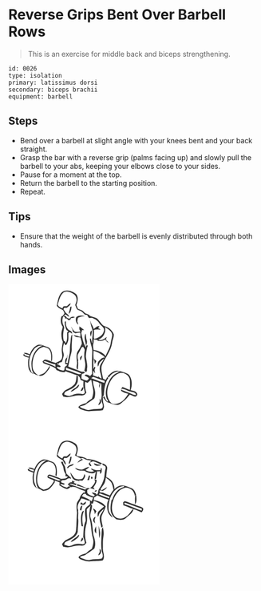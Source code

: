# Reverse Grips Bent Over Barbell Rows
> This is an exercise for middle back and biceps strengthening.

``` 
id: 0026 
type: isolation 
primary: latissimus dorsi 
secondary: biceps brachii 
equipment: barbell 
``` 

## Steps

 - Bend over a barbell at slight angle with your knees bent and your back straight.
 - Grasp the bar with a reverse grip (palms facing up) and slowly pull the barbell to your abs, keeping your elbows close to your sides.
 - Pause for a moment at the top.
 - Return the barbell to the starting position.
 - Repeat.

## Tips

 - Ensure that the weight of the barbell is evenly distributed through both hands.

## Images

<svg width="227pt" height="300" viewBox="0 0 227 225" xmlns="http://www.w3.org/2000/svg">
  <g fill="#FFF">
    <path d="M0 0h227v225H0V0m80.58 11.54c-5.56 5.33-6.25 13.42-7.79 20.53 2.23 3.39 6.13 4.83 9.56 6.66.68 1.52 1.36 3.03 2.04 4.55-.82 1.28-1.63 2.56-2.44 3.85-.51.19-1.53.56-2.04.75-1.87 5.01-1.56 11.22 1.78 15.54-.31 3.59-2.16 6.89-2 10.54-.14 4.14.38 8.36 2.16 12.14-.48 3.28-1.18 6.53-1.46 9.83-.62 5.05 1.43 10.14.06 15.15-1.6 3.86-6.07 4.78-9.38 6.66-3.78-1.04-7.38-2.66-11.12-3.86-1.9-.55-3.91-1.67-5.92-.88-1.04.77-1.85 1.78-2.72 2.73.53.82 1.05 1.65 1.58 2.47 4.37 1.72 8.81 3.27 13.2 4.96 2.36 1.17 5.43 2.08 6.05 5.02 1.13.48 2.26.96 3.39 1.45 2.53 1.81 5.72 1.76 8.69 2.02l1.76-1.56c5.99 2.1 11.91 4.45 18.01 6.25 2.85 1.29 4.19 4.02 4.65 7.01 1.41.53 2.82 1.04 4.24 1.54 0 3.52-.74 7.18.5 10.58.89 2.42 1.32 4.96 1.56 7.53-.68.38-2.04 1.14-2.72 1.51-5.96-1.22-12.51-1.45-17.68 2.29l.58-1.56c-2.31 4.24-7.73.59-11.09-.12-.01-2.43 1.48-4.56 3.88-5.1 6.01-2.79 13.07-5.79 15.74-12.36 1.39-2.99.53-6.41.98-9.58-.71-.68-1.44-1.34-2.19-1.97-.28 4.32-.37 8.92-2.49 12.83-3.28 4.25-8.22 6.73-12.96 9.02-2.91 1.14-4.31 4.1-6.35 6.24.62 1.31 1.25 2.61 1.9 3.91 2.76.36 5.54 1.05 8.35.74 4.77-.51 9.31-2.53 14.16-2.49 2.66-.16 5.42.48 8.01-.36 1.93-.52 2.97-2.38 4.2-3.79-1.87-5.19-2.31-10.68-1.96-16.16 1.27.48 2.54.97 3.8 1.46 1.76-1.65 3.58-3.25 5.46-4.75.87 4.4 1.53 8.83 2.55 13.2 1.32 5.12.02 10.4-1.6 15.28-3.1 1.95-6.19 3.97-8.66 6.71-4.26 1.22-8.86 2.32-11.8 5.93 1.33 1.26 2.47 2.94 4.31 3.52 4.76 1.54 9.78 3.48 14.86 2.43 5.91-.87 11.97.04 17.83-1.45.55-1.47 1.29-2.88 1.67-4.41.22-3.42-1.48-6.58-1.49-9.98-.07-2.16-.06-4.32-.17-6.48.37-.24 1.12-.71 1.49-.95.56-8.93 1.06-18.71 6.67-26.12-.52-.61-1.02-1.22-1.52-1.84-.69 1.41-1.34 2.83-2.12 4.19-1.45.03-2.76-.65-4.08-1.15-1.1-6.44-3.7-13.05-2.23-19.59 4.66-11.93 14.25-21.89 15.74-35 .49-4.06 2.84-7.79 2.54-11.97-1.84-4.89-5.67-9.15-10.57-11.07-1.82-.88-3.87-1.31-5.53-2.49-3.76-3.17-5.89-7.91-9.91-10.8-3.05-1.45-6.3-2.41-9.55-3.29-1.57-1.78-3.65-2.86-5.91-3.51-2.83-.91-4.06-4.09-6.78-5.19-1.89-.84-3.84-1.5-5.77-2.21-.78-1.86-1.51-3.73-2.22-5.61 1.85-5.14 3.29-11.23-.15-16.06-5.66-4.96-14.91-8.12-21.58-3.31M44.46 90.66c-6.13 2.34-9.99 8.23-12.27 14.12-2.83-1.28-5.88-3.11-9.08-1.91 2.47 1.92 5.75 2.13 8.65 3.03-.24.63-.71 1.9-.94 2.53-2.24-.73-4.41-1.66-6.6-2.51l.76-1.38c-.77.12-2.31.34-3.08.45 1.33 3.64 5.77 3.57 8.81 4.96-1.72 5.4-1.28 11.22-.12 16.68 1.34 3.33 3.84 7.38 7.94 7.13 2.77 2.01 6.16 2.84 9.5 3.36 3.9.03 7.05-2.74 9.34-5.64 2.24-2.82 5.38-5.64 5.04-9.59-2.8 3.39-4.51 7.69-8.07 10.41-2.58 2.07-5.93 2.61-8.85 4.02-4.43-2.16-8.22-6.3-8.91-11.31-.55-4.3-.44-8.71.62-12.93 1.92-8.22 7.13-16.68 15.95-18.55 3.12.97 6.96 1.48 8.71 4.62 3.16 4.93 2.46 10.97 2.32 16.52l1.33.13c.49-5.12.82-10.53-1.2-15.39-.97-2.66-3.03-4.85-5.8-5.63-4.55-1.39-9.11-4.57-14.05-3.12m115.48 39.31c-4.35 1.28-7.52 4.73-10.63 7.82.53.64 1.07 1.27 1.61 1.9 3.49-5.69 9.9-9.68 16.7-9.38-3.22 2.27-7.32 3.24-10.06 6.25-4.57 3.83-6.67 9.49-9.09 14.74-2.06 6.37-2.83 13.44-.59 19.87.48 1.59 2.2 2.83 1.9 4.6-3.17-1.13-4.14-5.62-5.83-8.41-.48.63-.95 1.26-1.41 1.9 2.04 2.95 3.87 6.64 7.59 7.71 4.5 1.55 9.06 3.74 13.91 3.6 4.39-.12 6.85-4.19 10.19-6.4 3.53-2.22 5.45-6.07 8.39-8.92 2.56.96 5 2.24 7.62 3.02 2.12-.25 4.62-2.58 3.19-4.82-1.54-3.8-6.21-3.85-9.54-5.05 2.64-7.41 2.38-16.35-2.55-22.76-2.76-2.77-6.89-3.32-10.39-4.75-3.57-.83-7.38-2.14-11.01-.92m-56.92 22.98c-2.79 3.12-7.48 4.2-9.43 8.11 3.61-.79 6.41-3.32 9.39-5.34 1.87-1.19 3.17-3.14 3.5-5.33-1.64-.13-2.36 1.66-3.46 2.56m5.53 6.6c2.77.97 4.43-3.04 4.35-5.3l-1.66.06c-.83 1.78-1.89 3.45-2.69 5.24z"/>
    <path d="M82.41 12.47c4.72-3.53 10.95-1.21 15.3 1.79 3.08 1.75 4.8 5.26 4.81 8.74.23 2.8-1.38 5.24-2.04 7.87.88 2.27 1.69 4.61 2.93 6.72 2.38 1.35 5.24 1.78 7.38 3.57 2.32 1.77 3.96 5.31 7.43 4.36.81 1.73 1.83 3.35 2.94 4.9 1.54-.12 3.09-.21 4.63-.3 4.4 1.7 8.46 4.22 11.02 8.3 2.35 3.75 8.56 6.18 6.71 11.48-1.44 6.39-7.43 9.86-13.26 11.57-1.46.97-1.61-1.17-1.75-2.09-.09-3.72.57-7.44.04-11.16 3.31-.77 6.67-.94 9.99-.09-.69-1.47-2.1-1.98-3.56-2.29.67-1.13 1.35-2.26 1.98-3.41-3.58-.37-6.07 2.47-8.76 4.32-.65-2.13-1.26-4.31-2.59-6.13-1.44-2.71-2.49-5.6-3.3-8.56 1.11 4.52 1.63 9.18 3.27 13.56 2.68 7.16-.52 14.71.74 22.06l-.64-.04c-.54-2.18-1.05-4.37-1.69-6.53l-1.3.1c-.28 6.44 3.28 12.36 3.46 18.78-.65 11.36-.71 22.75-.33 34.13-1.01 1.11-2 2.24-2.98 3.38-2.42-1.27-6-3.69-8.3-1.01 2.34 1.17 4.83 2.19 6.52 4.28-.53.85-1.05 1.71-1.58 2.56-.44.23-1.33.69-1.77.92-2.62-.74-5.14-1.76-7.6-2.91-.46-2.25-.23-4.52.34-6.72 1.3-1.15 4.94-1.14 4.36-3.45-2.2-.7-4.65.05-6.75-1.09-5.98-2.51-12.28-4.2-18.14-6.99 1.34-4.65 1.75-9.49 3.04-14.15 1.04-4.25 2.66-8.49 2.27-12.94-.29-7.14.95-14.26.69-21.35-2.99 4.69-1.78 10.22-3.02 15.37-.54 4.25-.04 8.57-.77 12.8-.84 5.05-2.31 9.98-2.98 15.07l-2.61-.3c1.38-4.03 2.55-8.27 2.14-12.58-.19 1.61-.42 3.21-.65 4.81-3.62 1.86-2.37 6.06-2.8 9.34 1.16.41 2.33.81 3.49 1.22-1.14 1.33-2.5 2.43-3.91 3.46-.54 1.9.17 5.69-2.82 5.38-3.54-.87-7.93-1.67-9.28-5.59 1.88-.21 4.09 1.19 5.77-.02.17-1.98-2.03-2.23-3.35-2.97.21-.65.62-1.95.83-2.6.89-1.5 3.02-1.17 4.48-1.73.94-3.03 1.97-6.04 2.7-9.14.79-3.11-1.26-6-1.24-9.09 0-3.53.91-6.98 1.73-10.38.57.83 1.7 2.51 2.26 3.35 1.9-.39 2.36-2.45 3.07-3.96 2.11-4.41 1.06-9.41 1.26-14.1.65-.5 1.31-.98 1.97-1.46.91.61 2.73 1.82 3.64 2.43.58-4.48-4.79-4.35-6.64-7.34-2.33-3.24-3.23-7.36-2.64-11.29l-1.84.52c-.26 3.89.87 7.67 2.1 11.31.52 1.58 2.07 2.38 3.52 2.96-.74.87-2.3 1.38-2.02 2.78-.16 5.24.72 10.77-2.16 15.48-.23-.68-.67-2.03-.9-2.71-.46-.28-1.38-.84-1.84-1.11-1.92-6.03-.92-12.44.29-18.5.78-2.56-1.12-4.72-1.84-7.03-1.16-3.75-.93-7.95.85-11.48.71.46 1.42.93 2.12 1.4.17.58.49 1.75.65 2.33l2.66-.16c.46.63 1.36 1.89 1.81 2.52.81-.15 2.44-.44 3.25-.59.16-.59.5-1.78.66-2.38 2.11-.3 4.38-.29 6.15-1.66-3.15-1.48-6.78-.33-8.39 2.74-1.85-1.43-5.12-1.71-5.28-4.54l-2.53.04c1.89-5.05 4.75.63 7.57 1.11-.6-1.53-1.34-3.06-2.81-3.92-2.68-1.66-3.92-4.66-5.7-7.11.27-.72.56-1.44.85-2.15 1.69-.29 3.85.49 5.23-.9 1.8-1.69 4.69-3.2 4.44-6.08-1.97 1.28-3.76 2.82-5.44 4.46-1.65.06-3.29.09-4.94.13-.65 1.06-1.31 2.1-1.98 3.14-2.5-1.44-6.41-2.51-6.77-5.9 2-6.09 3.15-13.08 8.15-17.56m10.62 21.36c-.21 3.61-2.02 6.87-2.32 10.46 3.46-2.56 3.96-7.05 4.28-11.02l-1.96.56M102 49.14c-1.64 3.78-.35 8.78 3.11 11.16-.38-1.58-.87-3.12-1.47-4.63.38-1.9.16-4.09 1.36-5.72 2.99-1.92 6.66-2.03 10.06-2.59-4.26-.7-9.67-1.5-13.06 1.78m4.73 13.84c.01 1.45.01 2.9-.01 4.35.42.84 1.26 2.51 1.67 3.35-2.93.15-6.19 1.41-8.97-.14-2.22-2.08-3.22-5.11-5.41-7.22.76 1.83 2.56 3.29 2.47 5.42-.29 2.62 2.57 3.42 4.32 4.56 2.25-.48 4.53-1.02 6.84-1.08 1.12 2 .51 4.33.57 6.49-3.31-1.18-6.74-2-10.18-2.7 2.32 3.35 6.53 3.42 10.16 3.48 1.02 3.08 2.22 6.21 2.2 9.5-1.65 3.43-3.05 7.02-5.37 10.07-3.97 5.42-2.33 12.57-1.71 18.73-.04 3.28-2.37 7.91 1.27 9.93.01-1.96-.03-3.93.25-5.88.29-2.25.44-4.54-.13-6.77.1-.32.32-.96.43-1.28-1.23-2.74-1.23-5.76-.76-8.68 2.11-3.28 3.99-6.71 5.43-10.34.61-.36 1.83-1.07 2.44-1.43.99 1.73 2.85 3.39 2.43 5.58-1.03 5.67-.64 11.5.53 17.12.96 4.43.25 8.96-1.05 13.24.99.73 1.9 1.56 2.71 2.49l1.47-2.98c-.07-.4-.19-1.21-.25-1.62 1.66-6.42-.89-12.89-1.64-19.25.45-5.7 1.19-11.35 3.13-16.76-.65.18-1.94.55-2.59.73.52-2.63 2.05-5.37.82-8.03-1.07-3.27-1.15-6.73-1.51-10.13-4.4 6.43 1.23 14.05.51 21.06-4.4-6.33-5.5-14.44-7.19-21.88.44-1.45.82-2.93 1.2-4.39.81 0 2.43.01 3.24.01-2.28-2.05-4.67-3.99-7.32-5.55m17.48 15.44c.13-3.12 1.89-6.36.97-9.4-3.2 2.21-2.35 6.39-.97 9.4m-16.54 31.6c.13 1.36.25 2.72.39 4.08 1.55-2.27 2.63-4.84 2.82-7.61-1.47.78-2.35 2.17-3.21 3.53z"/>
    <path d="M145.12 63.93c4.66 2.78 10.58 6.14 11.08 12.15-.6 4.19-2.02 8.23-2.44 12.46-.91 6.87-5.15 12.5-7.54 18.85-4.3-5.68-11.26-8.19-18.08-9.13-.37-3.02-1.44-6.12-.43-9.13.62-2.14.65-4.38.42-6.58 1.92.23 3.85.47 5.78.69.11.36.34 1.07.45 1.42 3.64-.18 7.85.83 10.72-2.11 1.62 2.01 3.51 3.8 5.65 5.26-.8-2.1-2.23-3.84-4.61-4.27l2.41-1.81c-.57.19-1.71.58-2.28.77.47-.94 1.41-2.84 1.88-3.79-3.84 2.48-7.95 6.44-12.88 3.98 7.45-2.36 12.07-11.33 9.87-18.76zM38.33 97.45c3.05-3.76 7.87-6.4 12.82-5.56-8.74 2.87-13.51 11.61-15.7 19.98-1.41 5.26-.75 10.73-.05 16.04.5 2 1.75 3.71 2.65 5.54-.8-.34-2.4-1.01-3.2-1.35-1.13-3.72-3.4-7.15-3.48-11.14-.78-8.34 1.69-16.97 6.96-23.51zM128.14 99.31c5.4 1.56 10.14 4.57 14.75 7.69.93.85 1.66 1.86 2.19 3.02-3.82-1.21-6.18 2.29-8.68 4.44-2.65 2.21-2.41 5.96-1.74 9.01 1.05-2.02 1.52-4.29 2.63-6.27 1.83-2.28 4.21-4.05 6.35-6.03-1.49 4.92-6.4 8.42-6.2 13.87-.84 5.61 2.8 10.57 2.39 16.14-1.89-1.04-3.93-2.13-4.7-4.3l.2 2.27c-2.7-.84-5.38-1.76-8-2.82.01-2.37.01-4.73-.02-7.09 1 1.35 2.02 2.69 3.07 4.02-.24-1.74-.54-3.48-.87-5.2.21-1.3 2.71-5.21-.32-4.06-.44.79-1.33 2.38-1.77 3.18.91-4.77-.28-9.63.81-14.37-.39-4.49-.6-9-.09-13.5m.54 12.03c.52 2.65 1.05 5.3 1.12 8.01.86-1.46 1.7-2.92 2.55-4.39-1.2-1.23-2.4-2.46-3.67-3.62zM52.79 115.97l2.06-1.11c5.27 1.55 10.22 4.29 15.74 4.95.13 1.24.22 2.49.3 3.73-5.66-3.36-12.22-4.68-18.1-7.57zM74.44 117.82c.95.68 1.1 1.56.45 2.62-1.42-.57-1.57-1.44-.45-2.62zM86.35 124.46c7.59 3.85 16.27 5.08 23.66 9.33-1.91 1.03-3.99 1.08-5.94.2-5.83-1.69-11.22-4.82-17.25-5.77-.17-1.25-.34-2.5-.47-3.76zM165.58 133.6c7.16-3.64 16.97 2.49 17.2 10.47.27 4.66.1 9.34-.06 14-3.78-1.19-7.33-3.06-11.05-4.31-1.78 1.11-2.42 3.84-2.2 5.9 3.13 2.36 7.01 3.49 10.77 4.38-2.96 4.05-5.44 8.66-9.71 11.52-4.35 2.95-10.11 4.98-15.22 2.78-7.26-6.24-7.78-16.7-5.36-25.34 2.78-7.9 7.49-16.13 15.63-19.4zM124.43 140.46c1.09-.64 2.18-1.3 3.27-1.95 5.64 2.24 11.41 4.11 17.14 6.11-.16 1.04-.32 2.08-.47 3.12-6.72-2.22-13.35-4.69-19.94-7.28zM127.14 144.11c2.58.94 5.21 1.79 7.86 2.55.88.82 1.78 1.61 2.68 2.41-1.92 1.57-1.3 4-1.12 6.12.97-2.46 1.34-5.08 1.91-7.64 2.01 1.61 1.14 4.26 1.35 6.44-.4 5.7 1.13 11.4-.08 17.05-1.13 3.97 2.64 7.05 2.2 10.94.24 1.91-1 4.23-3.08 4.34-3.59.46-7.22.53-10.84.59-3.99.54-8.21 2.28-12.08.44-2.96-1.29-6.75-1.53-8.66-4.46 2.68-.91 5.57-1.21 8.15-2.38 3.88-2.84 8.06-5.25 11.94-8.1 2.97-1.56 2.92-5.52 3.14-8.43.52-6.91-3.76-12.97-3.37-19.87m10.16 27.03c0 1.67.02 3.34.06 5.01-.98 1.55-1.83 3.19-2.14 5.02 1.7-.99 3.24-2.31 4.11-4.12.53-2.19-.92-4.17-2.03-5.91z"/>
    <path d="M170.37 156.29c4.54.11 8.58 3.18 13.02 4.17 3.18 1.13 8.47.84 8.51 5.49-1.9-.1-3.78-.44-5.47-1.33-5.39-2.59-11.16-4.26-16.61-6.69.14-.41.42-1.23.55-1.64z"/>
  </g>
  <g fill="#333">
    <path d="M80.58 11.54c6.67-4.81 15.92-1.65 21.58 3.31 3.44 4.83 2 10.92.15 16.06.71 1.88 1.44 3.75 2.22 5.61 1.93.71 3.88 1.37 5.77 2.21 2.72 1.1 3.95 4.28 6.78 5.19 2.26.65 4.34 1.73 5.91 3.51 3.25.88 6.5 1.84 9.55 3.29 4.02 2.89 6.15 7.63 9.91 10.8 1.66 1.18 3.71 1.61 5.53 2.49 4.9 1.92 8.73 6.18 10.57 11.07.3 4.18-2.05 7.91-2.54 11.97-1.49 13.11-11.08 23.07-15.74 35-1.47 6.54 1.13 13.15 2.23 19.59 1.32.5 2.63 1.18 4.08 1.15.78-1.36 1.43-2.78 2.12-4.19.5.62 1 1.23 1.52 1.84-5.61 7.41-6.11 17.19-6.67 26.12-.37.24-1.12.71-1.49.95.11 2.16.1 4.32.17 6.48.01 3.4 1.71 6.56 1.49 9.98-.38 1.53-1.12 2.94-1.67 4.41-5.86 1.49-11.92.58-17.83 1.45-5.08 1.05-10.1-.89-14.86-2.43-1.84-.58-2.98-2.26-4.31-3.52 2.94-3.61 7.54-4.71 11.8-5.93 2.47-2.74 5.56-4.76 8.66-6.71 1.62-4.88 2.92-10.16 1.6-15.28-1.02-4.37-1.68-8.8-2.55-13.2-1.88 1.5-3.7 3.1-5.46 4.75-1.26-.49-2.53-.98-3.8-1.46-.35 5.48.09 10.97 1.96 16.16-1.23 1.41-2.27 3.27-4.2 3.79-2.59.84-5.35.2-8.01.36-4.85-.04-9.39 1.98-14.16 2.49-2.81.31-5.59-.38-8.35-.74-.65-1.3-1.28-2.6-1.9-3.91 2.04-2.14 3.44-5.1 6.35-6.24 4.74-2.29 9.68-4.77 12.96-9.02 2.12-3.91 2.21-8.51 2.49-12.83.75.63 1.48 1.29 2.19 1.97-.45 3.17.41 6.59-.98 9.58-2.67 6.57-9.73 9.57-15.74 12.36-2.4.54-3.89 2.67-3.88 5.1 3.36.71 8.78 4.36 11.09.12l-.58 1.56c5.17-3.74 11.72-3.51 17.68-2.29.68-.37 2.04-1.13 2.72-1.51-.24-2.57-.67-5.11-1.56-7.53-1.24-3.4-.5-7.06-.5-10.58-1.42-.5-2.83-1.01-4.24-1.54-.46-2.99-1.8-5.72-4.65-7.01-6.1-1.8-12.02-4.15-18.01-6.25l-1.76 1.56c-2.97-.26-6.16-.21-8.69-2.02-1.13-.49-2.26-.97-3.39-1.45-.62-2.94-3.69-3.85-6.05-5.02-4.39-1.69-8.83-3.24-13.2-4.96-.53-.82-1.05-1.65-1.58-2.47.87-.95 1.68-1.96 2.72-2.73 2.01-.79 4.02.33 5.92.88 3.74 1.2 7.34 2.82 11.12 3.86 3.31-1.88 7.78-2.8 9.38-6.66 1.37-5.01-.68-10.1-.06-15.15.28-3.3.98-6.55 1.46-9.83-1.78-3.78-2.3-8-2.16-12.14-.16-3.65 1.69-6.95 2-10.54-3.34-4.32-3.65-10.53-1.78-15.54.51-.19 1.53-.56 2.04-.75.81-1.29 1.62-2.57 2.44-3.85-.68-1.52-1.36-3.03-2.04-4.55-3.43-1.83-7.33-3.27-9.56-6.66 1.54-7.11 2.23-15.2 7.79-20.53m1.83.93c-5 4.48-6.15 11.47-8.15 17.56.36 3.39 4.27 4.46 6.77 5.9.67-1.04 1.33-2.08 1.98-3.14 1.65-.04 3.29-.07 4.94-.13 1.68-1.64 3.47-3.18 5.44-4.46.25 2.88-2.64 4.39-4.44 6.08-1.38 1.39-3.54.61-5.23.9-.29.71-.58 1.43-.85 2.15 1.78 2.45 3.02 5.45 5.7 7.11 1.47.86 2.21 2.39 2.81 3.92-2.82-.48-5.68-6.16-7.57-1.11l2.53-.04c.16 2.83 3.43 3.11 5.28 4.54 1.61-3.07 5.24-4.22 8.39-2.74-1.77 1.37-4.04 1.36-6.15 1.66-.16.6-.5 1.79-.66 2.38-.81.15-2.44.44-3.25.59-.45-.63-1.35-1.89-1.81-2.52l-2.66.16c-.16-.58-.48-1.75-.65-2.33-.7-.47-1.41-.94-2.12-1.4-1.78 3.53-2.01 7.73-.85 11.48.72 2.31 2.62 4.47 1.84 7.03-1.21 6.06-2.21 12.47-.29 18.5.46.27 1.38.83 1.84 1.11.23.68.67 2.03.9 2.71 2.88-4.71 2-10.24 2.16-15.48-.28-1.4 1.28-1.91 2.02-2.78-1.45-.58-3-1.38-3.52-2.96-1.23-3.64-2.36-7.42-2.1-11.31l1.84-.52c-.59 3.93.31 8.05 2.64 11.29 1.85 2.99 7.22 2.86 6.64 7.34-.91-.61-2.73-1.82-3.64-2.43-.66.48-1.32.96-1.97 1.46-.2 4.69.85 9.69-1.26 14.1-.71 1.51-1.17 3.57-3.07 3.96-.56-.84-1.69-2.52-2.26-3.35-.82 3.4-1.73 6.85-1.73 10.38-.02 3.09 2.03 5.98 1.24 9.09-.73 3.1-1.76 6.11-2.7 9.14-1.46.56-3.59.23-4.48 1.73-.21.65-.62 1.95-.83 2.6 1.32.74 3.52.99 3.35 2.97-1.68 1.21-3.89-.19-5.77.02 1.35 3.92 5.74 4.72 9.28 5.59 2.99.31 2.28-3.48 2.82-5.38 1.41-1.03 2.77-2.13 3.91-3.46-1.16-.41-2.33-.81-3.49-1.22.43-3.28-.82-7.48 2.8-9.34.23-1.6.46-3.2.65-4.81.41 4.31-.76 8.55-2.14 12.58l2.61.3c.67-5.09 2.14-10.02 2.98-15.07.73-4.23.23-8.55.77-12.8 1.24-5.15.03-10.68 3.02-15.37.26 7.09-.98 14.21-.69 21.35.39 4.45-1.23 8.69-2.27 12.94-1.29 4.66-1.7 9.5-3.04 14.15 5.86 2.79 12.16 4.48 18.14 6.99 2.1 1.14 4.55.39 6.75 1.09.58 2.31-3.06 2.3-4.36 3.45-.57 2.2-.8 4.47-.34 6.72 2.46 1.15 4.98 2.17 7.6 2.91.44-.23 1.33-.69 1.77-.92.53-.85 1.05-1.71 1.58-2.56-1.69-2.09-4.18-3.11-6.52-4.28 2.3-2.68 5.88-.26 8.3 1.01.98-1.14 1.97-2.27 2.98-3.38-.38-11.38-.32-22.77.33-34.13-.18-6.42-3.74-12.34-3.46-18.78l1.3-.1c.64 2.16 1.15 4.35 1.69 6.53l.64.04c-1.26-7.35 1.94-14.9-.74-22.06-1.64-4.38-2.16-9.04-3.27-13.56.81 2.96 1.86 5.85 3.3 8.56 1.33 1.82 1.94 4 2.59 6.13 2.69-1.85 5.18-4.69 8.76-4.32-.63 1.15-1.31 2.28-1.98 3.41 1.46.31 2.87.82 3.56 2.29-3.32-.85-6.68-.68-9.99.09.53 3.72-.13 7.44-.04 11.16.14.92.29 3.06 1.75 2.09 5.83-1.71 11.82-5.18 13.26-11.57 1.85-5.3-4.36-7.73-6.71-11.48-2.56-4.08-6.62-6.6-11.02-8.3-1.54.09-3.09.18-4.63.3-1.11-1.55-2.13-3.17-2.94-4.9-3.47.95-5.11-2.59-7.43-4.36-2.14-1.79-5-2.22-7.38-3.57-1.24-2.11-2.05-4.45-2.93-6.72.66-2.63 2.27-5.07 2.04-7.87-.01-3.48-1.73-6.99-4.81-8.74-4.35-3-10.58-5.32-15.3-1.79m62.71 51.46c2.2 7.43-2.42 16.4-9.87 18.76 4.93 2.46 9.04-1.5 12.88-3.98-.47.95-1.41 2.85-1.88 3.79.57-.19 1.71-.58 2.28-.77l-2.41 1.81c2.38.43 3.81 2.17 4.61 4.27-2.14-1.46-4.03-3.25-5.65-5.26-2.87 2.94-7.08 1.93-10.72 2.11-.11-.35-.34-1.06-.45-1.42-1.93-.22-3.86-.46-5.78-.69.23 2.2.2 4.44-.42 6.58-1.01 3.01.06 6.11.43 9.13 6.82.94 13.78 3.45 18.08 9.13 2.39-6.35 6.63-11.98 7.54-18.85.42-4.23 1.84-8.27 2.44-12.46-.5-6.01-6.42-9.37-11.08-12.15m-16.98 35.38c-.51 4.5-.3 9.01.09 13.5-1.09 4.74.1 9.6-.81 14.37.44-.8 1.33-2.39 1.77-3.18 3.03-1.15.53 2.76.32 4.06.33 1.72.63 3.46.87 5.2-1.05-1.33-2.07-2.67-3.07-4.02.03 2.36.03 4.72.02 7.09 2.62 1.06 5.3 1.98 8 2.82l-.2-2.27c.77 2.17 2.81 3.26 4.7 4.3.41-5.57-3.23-10.53-2.39-16.14-.2-5.45 4.71-8.95 6.2-13.87-2.14 1.98-4.52 3.75-6.35 6.03-1.11 1.98-1.58 4.25-2.63 6.27-.67-3.05-.91-6.8 1.74-9.01 2.5-2.15 4.86-5.65 8.68-4.44a9.266 9.266 0 0 0-2.19-3.02c-4.61-3.12-9.35-6.13-14.75-7.69m-75.35 16.66c5.88 2.89 12.44 4.21 18.1 7.57-.08-1.24-.17-2.49-.3-3.73-5.52-.66-10.47-3.4-15.74-4.95l-2.06 1.11m21.65 1.85c-1.12 1.18-.97 2.05.45 2.62.65-1.06.5-1.94-.45-2.62m11.91 6.64c.13 1.26.3 2.51.47 3.76 6.03.95 11.42 4.08 17.25 5.77 1.95.88 4.03.83 5.94-.2-7.39-4.25-16.07-5.48-23.66-9.33m38.08 16c6.59 2.59 13.22 5.06 19.94 7.28.15-1.04.31-2.08.47-3.12-5.73-2-11.5-3.87-17.14-6.11-1.09.65-2.18 1.31-3.27 1.95m2.71 3.65c-.39 6.9 3.89 12.96 3.37 19.87-.22 2.91-.17 6.87-3.14 8.43-3.88 2.85-8.06 5.26-11.94 8.1-2.58 1.17-5.47 1.47-8.15 2.38 1.91 2.93 5.7 3.17 8.66 4.46 3.87 1.84 8.09.1 12.08-.44 3.62-.06 7.25-.13 10.84-.59 2.08-.11 3.32-2.43 3.08-4.34.44-3.89-3.33-6.97-2.2-10.94 1.21-5.65-.32-11.35.08-17.05-.21-2.18.66-4.83-1.35-6.44-.57 2.56-.94 5.18-1.91 7.64-.18-2.12-.8-4.55 1.12-6.12-.9-.8-1.8-1.59-2.68-2.41-2.65-.76-5.28-1.61-7.86-2.55z"/>
    <path d="M93.03 33.83l1.96-.56c-.32 3.97-.82 8.46-4.28 11.02.3-3.59 2.11-6.85 2.32-10.46zM102 49.14c3.39-3.28 8.8-2.48 13.06-1.78-3.4.56-7.07.67-10.06 2.59-1.2 1.63-.98 3.82-1.36 5.72.6 1.51 1.09 3.05 1.47 4.63-3.46-2.38-4.75-7.38-3.11-11.16zM106.73 62.98c2.65 1.56 5.04 3.5 7.32 5.55-.81 0-2.43-.01-3.24-.01-.38 1.46-.76 2.94-1.2 4.39 1.69 7.44 2.79 15.55 7.19 21.88.72-7.01-4.91-14.63-.51-21.06.36 3.4.44 6.86 1.51 10.13 1.23 2.66-.3 5.4-.82 8.03.65-.18 1.94-.55 2.59-.73-1.94 5.41-2.68 11.06-3.13 16.76.75 6.36 3.3 12.83 1.64 19.25.06.41.18 1.22.25 1.62l-1.47 2.98a16.83 16.83 0 0 0-2.71-2.49c1.3-4.28 2.01-8.81 1.05-13.24-1.17-5.62-1.56-11.45-.53-17.12.42-2.19-1.44-3.85-2.43-5.58-.61.36-1.83 1.07-2.44 1.43-1.44 3.63-3.32 7.06-5.43 10.34-.47 2.92-.47 5.94.76 8.68-.11.32-.33.96-.43 1.28.57 2.23.42 4.52.13 6.77-.28 1.95-.24 3.92-.25 5.88-3.64-2.02-1.31-6.65-1.27-9.93-.62-6.16-2.26-13.31 1.71-18.73 2.32-3.05 3.72-6.64 5.37-10.07.02-3.29-1.18-6.42-2.2-9.5-3.63-.06-7.84-.13-10.16-3.48 3.44.7 6.87 1.52 10.18 2.7-.06-2.16.55-4.49-.57-6.49-2.31.06-4.59.6-6.84 1.08-1.75-1.14-4.61-1.94-4.32-4.56.09-2.13-1.71-3.59-2.47-5.42 2.19 2.11 3.19 5.14 5.41 7.22 2.78 1.55 6.04.29 8.97.14-.41-.84-1.25-2.51-1.67-3.35.02-1.45.02-2.9.01-4.35zM124.21 78.42c-1.38-3.01-2.23-7.19.97-9.4.92 3.04-.84 6.28-.97 9.4zM44.46 90.66c4.94-1.45 9.5 1.73 14.05 3.12 2.77.78 4.83 2.97 5.8 5.63 2.02 4.86 1.69 10.27 1.2 15.39l-1.33-.13c.14-5.55.84-11.59-2.32-16.52-1.75-3.14-5.59-3.65-8.71-4.62-8.82 1.87-14.03 10.33-15.95 18.55-1.06 4.22-1.17 8.63-.62 12.93.69 5.01 4.48 9.15 8.91 11.31 2.92-1.41 6.27-1.95 8.85-4.02 3.56-2.72 5.27-7.02 8.07-10.41.34 3.95-2.8 6.77-5.04 9.59-2.29 2.9-5.44 5.67-9.34 5.64-3.34-.52-6.73-1.35-9.5-3.36-4.1.25-6.6-3.8-7.94-7.13-1.16-5.46-1.6-11.28.12-16.68-3.04-1.39-7.48-1.32-8.81-4.96.77-.11 2.31-.33 3.08-.45l-.76 1.38c2.19.85 4.36 1.78 6.6 2.51.23-.63.7-1.9.94-2.53-2.9-.9-6.18-1.11-8.65-3.03 3.2-1.2 6.25.63 9.08 1.91 2.28-5.89 6.14-11.78 12.27-14.12m-6.13 6.79c-5.27 6.54-7.74 15.17-6.96 23.51.08 3.99 2.35 7.42 3.48 11.14.8.34 2.4 1.01 3.2 1.35-.9-1.83-2.15-3.54-2.65-5.54-.7-5.31-1.36-10.78.05-16.04 2.19-8.37 6.96-17.11 15.7-19.98-4.95-.84-9.77 1.8-12.82 5.56z"/>
    <path d="M107.67 110.02c.86-1.36 1.74-2.75 3.21-3.53-.19 2.77-1.27 5.34-2.82 7.61-.14-1.36-.26-2.72-.39-4.08zM128.68 111.34c1.27 1.16 2.47 2.39 3.67 3.62-.85 1.47-1.69 2.93-2.55 4.39-.07-2.71-.6-5.36-1.12-8.01zM159.94 129.97c3.63-1.22 7.44.09 11.01.92 3.5 1.43 7.63 1.98 10.39 4.75 4.93 6.41 5.19 15.35 2.55 22.76 3.33 1.2 8 1.25 9.54 5.05 1.43 2.24-1.07 4.57-3.19 4.82-2.62-.78-5.06-2.06-7.62-3.02-2.94 2.85-4.86 6.7-8.39 8.92-3.34 2.21-5.8 6.28-10.19 6.4-4.85.14-9.41-2.05-13.91-3.6-3.72-1.07-5.55-4.76-7.59-7.71.46-.64.93-1.27 1.41-1.9 1.69 2.79 2.66 7.28 5.83 8.41.3-1.77-1.42-3.01-1.9-4.6-2.24-6.43-1.47-13.5.59-19.87 2.42-5.25 4.52-10.91 9.09-14.74 2.74-3.01 6.84-3.98 10.06-6.25-6.8-.3-13.21 3.69-16.7 9.38-.54-.63-1.08-1.26-1.61-1.9 3.11-3.09 6.28-6.54 10.63-7.82m5.64 3.63c-8.14 3.27-12.85 11.5-15.63 19.4-2.42 8.64-1.9 19.1 5.36 25.34 5.11 2.2 10.87.17 15.22-2.78 4.27-2.86 6.75-7.47 9.71-11.52-3.76-.89-7.64-2.02-10.77-4.38-.22-2.06.42-4.79 2.2-5.9 3.72 1.25 7.27 3.12 11.05 4.31.16-4.66.33-9.34.06-14-.23-7.98-10.04-14.11-17.2-10.47m4.79 22.69c-.13.41-.41 1.23-.55 1.64 5.45 2.43 11.22 4.1 16.61 6.69 1.69.89 3.57 1.23 5.47 1.33-.04-4.65-5.33-4.36-8.51-5.49-4.44-.99-8.48-4.06-13.02-4.17zM103.02 152.95c1.1-.9 1.82-2.69 3.46-2.56-.33 2.19-1.63 4.14-3.5 5.33-2.98 2.02-5.78 4.55-9.39 5.34 1.95-3.91 6.64-4.99 9.43-8.11zM108.55 159.55c.8-1.79 1.86-3.46 2.69-5.24l1.66-.06c.08 2.26-1.58 6.27-4.35 5.3zM137.3 171.14c1.11 1.74 2.56 3.72 2.03 5.91-.87 1.81-2.41 3.13-4.11 4.12.31-1.83 1.16-3.47 2.14-5.02-.04-1.67-.06-3.34-.06-5.01z"/>
  </g>
</svg>

<svg width="227pt" height="300" viewBox="0 0 227 225" xmlns="http://www.w3.org/2000/svg">
  <g fill="#FFF">
    <path d="M0 0h227v225H0V0m80.04 12c-5.12 5.41-5.76 13.14-7.33 20.05 2.15 3.41 6.12 4.58 9.29 6.73 1.36 2.12 2.21 4.52 3.5 6.69 2.03-3-1.1-5.81-2.63-8.2.29-.69.59-1.38.9-2.06 1.72-.27 3.86.43 5.28-.93 1.91-1.63 4.59-3.26 4.38-6.15-2.01 1.31-3.85 2.85-5.59 4.5-1.6.06-3.21.11-4.82.15-.67 1.05-1.34 2.08-2.04 3.1-2.77-1.26-5.64-2.75-6.99-5.65 2.25-4.97 2.84-10.63 6.09-15.14 1.62-2.79 4.76-4.29 7.9-4.45 4.61.43 9.13 2.58 12.32 5.92 3.48 4.3 2.21 10.23-.25 14.68.97.52 1.94 1.03 2.91 1.54 2.34 1.47 4.9 2.52 7.37 3.75-2.51 1.52-5.19 3.05-6.55 5.78 2.83-1.44 5.48-3.22 8.38-4.55-.68-.54-2.02-1.63-2.7-2.17 2.6-.97 4.76 1.01 7.05 1.87 2.7 1.01 5.64 1.12 8.44 1.76-.98.91-1.96 1.81-2.95 2.71-.34.51-1.02 1.54-1.36 2.06 1.17 1.07 2.33 4.45 4.28 3-.78-1.69-1.77-3.28-2.64-4.92 1.65-.56 3.29-1.15 4.88-1.87 4.04.91 7.8 2.62 11.39 4.65.75-.59 1.51-1.17 2.26-1.75-7.06-3.57-14.65-6.13-22.61-6.53-4.33-2.93-9.51-3.84-14.63-4.18-.29-.45-.85-1.37-1.14-1.82 1.27-4.07 2.92-8.53 1.17-12.73-.75-3.92-4.83-5.5-7.99-7.11C90.74 8.54 84.2 8.17 80.04 12m13.01 21.81c-.34 3.3-1.67 6.37-2.46 9.56.92.63 1.58.37 1.97-.76 1.87-2.76 2.16-6.16 2.5-9.37-.5.14-1.51.42-2.01.57m-41.61 3.82c-6.1 2.35-10 8.22-12.28 14.09-2.79-1.35-5.88-3.01-9.06-1.88 2.38 1.94 5.61 2.17 8.44 3.11-.27.87-.53 1.73-.79 2.59-2.17-.95-4.37-1.85-6.56-2.74l.84-1.2c-.74.07-2.22.22-2.96.3.18.57.54 1.7.71 2.27 2.67.99 5.34 1.95 7.93 3.11-1.51 4.03-1.43 8.36-.91 12.57.24 4.03 2.29 8.17 5.8 10.29 3.46.84 6.42 2.82 9.51 4.47 3.07-.39 6.38-.65 8.92-2.62 3.53-2.79 5.93-6.65 8.62-10.19l.12-2.86c2.39.86 4.76 1.78 7.14 2.68-.04 1.52-.11 3.03-.18 4.54 3.26 2 6.44 4.47 10.26 5.25 2.58.46 4.72-1.17 6.4-2.9-2-1.83-3.79-.18-5.47 1.08-3.68-1.17-7.71-2.18-10.19-5.43 1.96.18 3.89.52 5.79 1.01.43-.49.85-.98 1.27-1.47-1.69-.64-3.42-1.17-5.07-1.93-2.06-2.8 2.32-3.48 4.28-3.46 3.67.35 6.28-5.01 9.73-1.73.16-.53.35-1.04.46-1.58-2.31-2.1-4.71-4.11-6.84-6.4-.96-3.58-1.49-7.25-2.36-10.84-1.23-2.27-3.16-4.31-2.81-7.09l-3.04.16c.95 3.53 3.62 6.45 3.76 10.2.23 2.9 1.39 5.6 3.01 7.98-.02.87-.07 2.59-.1 3.45 1.22.14 2.44.29 3.65.47-2.24 3.69-6.72 2.87-10.4 3.44-5.1-2.67-10.67-4.3-16.07-6.22-2.92-1.21-5.61 2.64-3.45 4.99 2.75 1.02 5.36 2.39 8.19 3.19.17.51.52 1.53.69 2.04-2.46 3.21-4.35 7.01-7.75 9.36-2.22 1.64-4.98 2.15-7.56 2.92-2.5-1.22-5.44-2.13-7.03-4.6-3.55-5.18-3.21-12.02-2.06-17.91 1.75-8.58 6.96-17.69 16.21-19.57 3.08 1.02 6.93 1.49 8.61 4.66 3 4.79 2.65 10.61 1.82 15.95.47.25 1.4.74 1.87.99.51-4.42.69-8.96-.33-13.33-.89-3.48-2.9-7.09-6.62-8.08-4.57-1.43-9.18-4.6-14.14-3.13m77.17 5.33c.85 4.71 6.93 4.45 10.36 3.03-3.39-1.25-7.04-1.55-10.36-3.03m-40.35 7.37c.38.04 1.14.1 1.52.13 1.4-4.05 7.63-2.27 8.44-6.56-3.57 1.57-9.02 1.83-9.96 6.43m57.38-2.9c.18.64.54 1.92.72 2.57-1.7 4.97-1.47 10.28-2.45 15.38-1.68 5.43-3.73 10.88-7.23 15.42-2.31 2.71-.83 6.94-3.62 9.44-.66-.79-1.32-1.57-1.98-2.36-1.93-.49-3.89-1.22-5.92-.84 1.52 1.43 3.14 2.75 4.79 4.02-.6.6-1.21 1.21-1.81 1.82-3.36-1.21-7.04-2.16-9.36-5.1-.34-1.54-.16-3.13-.23-4.68 1.05-.7 3.16-2.11 4.22-2.82-1.28.03-3.83.08-5.1.11-4.48-2.28-9.12-4.23-13.74-6.18-.38.74-.71 1.49-.99 2.27 5.09 1.03 9.95 2.9 14.91 4.39-.6.4-1.79 1.21-2.38 1.62-8.09-2.71-16.21-5.37-24.19-8.4 3.62-1.64 6.94 1.36 10.47 1.64.19-.64.58-1.92.77-2.56l-1 .59c-.91-.37-2.72-1.11-3.63-1.49.51-.3 1.53-.91 2.04-1.22-1.37-.71-2.71-1.48-4.13-2.09l-.24 2.53c-2.68-.37-4.78 1.15-6.18 3.3 1.51 1.36 3.04 2.7 4.55 4.06 3.58-.91 7.34-.27 10.49 1.63 3.37 2.08 7.17 3.22 10.98 4.19-.38 1.1-.78 2.2-1.22 3.28l-.97-1.28c-2.57 2.6-5.43 5.37-6.08 9.15-1.5 2.33-3.37 4.52-4.19 7.21-.86 4.71-.46 9.53.3 14.21-1.1 8.87-.46 17.88-1.64 26.74-.8 7.21-8.08 10.64-13.82 13.51-3.23 1.19-5.03 4.2-7.19 6.67.61 1.32 1.24 2.64 1.88 3.96 2.52.32 5.03 1.01 7.6.92 5.4-.54 10.53-2.84 16.02-2.66 2.59-.03 5.34.48 7.79-.65 1.44-.82 2.36-2.28 3.43-3.5-3.21-9.36-2.53-19.72.35-29.08 1.65-6.92 0-14.05.21-21.05 1.38-2.59 4.4-3.83 6.38-5.96-.32.54-.97 1.62-1.29 2.16-.7 5.86-2.32 11.83-.8 17.71 2.65 9.46 2.07 19.45 4.76 28.91 1.9 5.39.21 11.05-1.45 16.26-3.07 1.97-6.14 4-8.64 6.69-3.97 1.48-9.26 1.97-11.46 6.1.94 1.47 2.19 2.89 3.91 3.44 4.44 1.44 9.03 3.28 13.79 2.63 6.31-1.17 12.81-.02 19.08-1.65 3.66-5.81-.53-12.24.01-18.42.1-5.65-.29-11.33.72-16.92.79-4.76.43-9.63-.94-14.25-.62 1.25-1.51 2.48-1.44 3.95-.78 10.33-1.39 20.76-.48 31.1 1.04 3.78 3.9 9.23-.09 12.21-5.58 1.02-11.34.35-16.9 1.67-5.11 1.42-9.97-1.58-14.65-3.25-.12-.4-.36-1.19-.47-1.58 2.43-1.08 5.16-1.28 7.57-2.39 4.48-3.24 9.36-5.94 13.66-9.45 2.73-6.41 1.13-13.59-1.13-19.88-1.61-9.06-1.27-18.55-4.62-27.26-1.12-6.11 2.88-11.63 2.35-17.79-.42-.61-1.27-1.83-1.69-2.44l3.02-.44 1.38-4.05c5.57 2.01 10.53 5.23 15.4 8.54-2.79 2.54-5.8 4.88-8.35 7.67-1.88 2.31-1.4 5.46-.84 8.15 1.18-2.19 1.58-4.76 3.04-6.8 1.78-1.99 3.84-3.7 5.83-5.46-1.26 3.57-3.83 6.42-5.46 9.79-2.2 6.28.83 12.5 1.86 18.63.64-.6 1.29-1.21 1.94-1.81-.96-5.77-3.62-12.09-.81-17.75 2.03-4.04 4.02-8.11 5.3-12.46-4.1-5.92-11.16-8.46-18-9.49.27-1.7.49-3.4.71-5.1l.26 1.2c1.39-1.19 2.87-2.27 4.44-3.2 5.48 2.56 11.21 4.53 16.87 6.67-2.65 3.97-2.14 8.84-1.96 13.35.49 5.41 3.44 10.87 8.48 13.27-2.38-3.22-4.82-6.44-6.31-10.2-.67-6.78 0-13.8 2.66-20.12 3.47-8.45 10.56-16.38 20.24-17.03l.06 1.43c-8.8 2.06-15.21 10.23-17.45 18.69-.34.3-1.02.89-1.37 1.19-1.16 6.46-2.52 13.34-.15 19.71 1.37 3.85 4.51 6.63 7.63 9.1 4.82.92 10.77 1.44 14.52-2.36 4.1-3.88 10.15-6.77 10.97-13 4.27 1.22 8.33 3.06 12.41 4.79 1.65-1.82 3.92-5.26 1.18-7.16-3.53-2-7.85-2.11-11.27-4.41-5.3-1.27-10-4.26-15.36-5.34-.78.6-1.56 1.2-2.33 1.8.05 1.46.12 2.92.21 4.39 4.99 1.65 9.66 4.18 14.78 5.48-1.76 1.66-3.16 3.63-4.55 5.59-3.1 4.35-7.68 7.79-12.95 8.94-4.34.38-9.62-1.01-11.62-5.28-4.45-7.59-2.98-17.06.19-24.83 3.15-7.05 8.43-14.02 16.3-15.93 3.16-1.2 6.41.59 9.19 2 3.85 1.99 5.25 6.4 6.19 10.32.41-.53 1.24-1.58 1.65-2.1-1.13-3.58-2.63-7.79-6.34-9.43-4.38-1.76-8.76-3.82-13.53-4.26-4.88-.81-9.35 2.2-12.76 5.36.81-7.79-4.75-15.62-12.14-17.89-.13-4.66 1-9.2 1.41-13.8-.11-3.99-3.9-5.75-7.19-6.74-.89 2.63 2.51 3.16 4.21 4.12m-35.54 5.19c-3.49.06-6.68-1.58-9.94-2.59 3.31 4.68 9.46 3.94 14.42 4.39 5.01 3.14 11.75 5.75 17.02 1.58-1.05 3.79-1.97 7.64-1.89 11.61l2.22-1.56c.35-3.64 1.16-7.21 1.3-10.87 1.53-.09 3.06-.2 4.59-.33-.02 1.32-.03 2.63-.01 3.95 3.41-1.3 2.27-5.29 2.6-8.08l-1.62-.04c-.03.64-.1 1.92-.14 2.56-4.61.49-9.45.23-13.5-2.28l-1 .8c1.59 1.09 3.21 2.15 4.85 3.17-4.41 1.84-9.04.45-13.07-1.65 2.07-1.46 4.12-2.95 5.91-4.76-4.4-.23-7.62 3.25-11.74 4.1m-17.21 4.05c.95 3.13 2.03 6.26 3.76 9.05 2.21 3.01 6.1 3.82 9.63 3.67.07.97.19 2.91.26 3.88.01-1.48 0-2.95-.01-4.42 1.6.06 3.2.16 4.8.29 2.44-2.47 5.69-6.5 3.14-9.95-1.22 2.38-1.23 5.87-3.91 7.14-3.57.94-7.81 1.28-11.03-.82-2.55-2.67-4.08-6.15-6.64-8.84m28.18 4.86c-.69 2.3-1.49 4.57-2.37 6.8.8.04 1.61.08 2.42.13.67-2.29 1.28-4.6 1.77-6.94-.46 0-1.37.01-1.82.01m3.61 1.87c-1.08.92-.26 3.99 1.36 2.74 1.19-.92.25-4-1.36-2.74m4.91 4.27c.2.79.6 2.39.8 3.18-1.48 3.82-4.26 7.08-7.56 9.48 2.28.69 4.58 1.27 6.87 1.92-.48-.78-1.45-2.33-1.93-3.11 2.35-3.43 5.1-6.92 4.96-11.34-1.05-.04-2.1-.09-3.14-.13m.33 17.76c1.15.52 2.75-.25 3.23-1.38-.5-1.6-3.86-.08-3.23 1.38m60.66 6.67c-.53 4.14-.14 8.38-.27 12.56 3.34-3.86 2.21-9.41 1.81-14.05l-1.54 1.49m-63.6 18.66c1.55 2.77 3.28 5.55 2.65 8.9.92-1.54 1.83-3.09 2.73-4.64-1.42-1.85-2.9-3.88-5.38-4.26m.49 18.14c.39 1.78 1.79 3.09 2.88 4.48a67.67 67.67 0 0 0-.78-5.3c.51-1.54.98-3.1 1.42-4.67-2.63.34-3.58 3.18-3.52 5.49m9.19 26.37c2.52-6.01.78-12.82-1.35-18.68 1.25 6.15.44 12.48 1.35 18.68m-6.94-10.74c.41 1.53 1.54 2.75 2.37 4.07.05-3.7 0-7.4-.34-11.09-.85 2.27-2.43 4.48-2.03 7.02m7.45 26.6c.03 1.67.08 3.34.14 5.01-.95 1.55-1.74 3.18-2.25 4.93 4.45-1.23 5.72-6.99 2.11-9.94z"/>
    <path d="M45.37 44.44c2.93-3.64 7.41-5.98 12.15-5.74-9.98 4.65-15.36 15.7-15.96 26.28.04 5.39.08 11.14 3.58 15.59l-3.24-1.52c-1.25-3.65-3.31-7.13-3.5-11.07-.79-8.34 1.75-16.98 6.97-23.54zM59.7 62.8c.57-.23 1.71-.7 2.28-.94 5.61 1.83 11.14 3.93 16.63 6.1-2.16 2.08-4.77.49-7.07-.36-3.92-1.66-8.06-2.8-11.84-4.8zM143.9 74.01c1.78-2.89 2.03-6.33 2.66-9.58 3.15 2.42 6.75 4.62 8.62 8.28 1.34 3.29 2.51 6.7 2.78 10.27-2.13 2.51-3.85 5.32-5.33 8.26-3.59-1.3-7.23-2.51-10.66-4.2-1.54-.12-3.09-.19-4.62-.36l.48-1.16-.64.34-.04-2.39c1.54.36 3.07.74 4.59 1.19 2.66-1.36 5.17-3.16 6.64-5.84-2.84 1.42-5.41 3.28-8.18 4.82a95.61 95.61 0 0 1-1.74-1.75c1.9-2.57 3.5-5.34 5.44-7.88zM136.07 89.63c.28-.98 1.29-1.78 2.32-1.21 4.56 1.63 9.08 3.37 13.63 5.02l-.78 2.11c-5.08-1.92-10.32-3.49-15.17-5.92zM113.13 88.9c1.1-.03 2.19-.05 3.29-.06.19.45.56 1.34.75 1.78 3.31 1.58 6.7 3.11 10.33 3.77-.77 1.93-1.54 3.86-2.32 5.79-4.2-3.83-9.58-5.71-14.67-8.01.86-1.1 1.74-2.19 2.62-3.27zM109.89 95.58c3.6.74 7.01 2.06 10.31 3.65.57-.08 1.71-.25 2.29-.33.14 1.98.63 4.08-.22 5.98-2.52 2.43-6.44 4.13-6.93 8.02-.5 5.4.47 10.83.95 16.21-3.61 7.66-3.21 16.37-3.75 24.64 1.27 2.93 2.2 5.99 2.4 9.19-.67.38-2.02 1.14-2.69 1.52-6.06-1.18-12.72-1.43-17.95 2.43l.92-1.77c-1.7 3.22-5.69 1.94-8.32.8-.71-.18-2.12-.53-2.82-.7.22-1.73.52-3.77 2.36-4.52 7.01-3.14 15.64-6.59 17.87-14.77-.11-6.27 1.27-12.5.75-18.75-.89-3.97.67-7.98-.21-11.96.05-.68.11-1.36.17-2.05-2.51-4.99.3-10.06 2.98-14.27.58-.14 1.76-.42 2.35-.56l-2.35.28c.47-.76 1.42-2.28 1.89-3.04m2.28 8.08c-.72-.55-2.16-1.66-2.88-2.21-.41 1-.8 2-1.19 3.01 2.35.49 5.18 1.77 7.19-.24 1.48-.78 1.16-2.59 1.41-3.96-1.53 1.1-3.02 2.27-4.53 3.4m-4.66 9.6c.54.14 1.62.41 2.16.55.54-2.53 1.12-5.04 1.63-7.57-3.22.85-3.23 4.39-3.79 7.02m2.78 4.22c-2.15 6.43-.88 13.18-.33 19.74.82.11 1.64.21 2.46.31-1.54-7.63-2.1-15.78 1.15-23.05-1.95-.43-2.64 1.58-3.28 3m-4.79 32.84c-3.14 4.58-9.16 6.04-11.99 10.79 3.64-.78 6.5-3.28 9.48-5.35 1.76-1.19 3.18-2.97 3.49-5.11-.25-.09-.74-.25-.98-.33m3.31 10.41c1.4-1.43 4.93-3.09 3.15-5.56-.23-.21-.7-.63-.93-.84-.93 2.05-2.41 4.03-2.22 6.4zM174.45 102.36c.42.01 1.25.02 1.67.03 8.17 2.97 16.36 5.93 24.6 8.71-.08.72-.23 2.16-.31 2.88-8.76-2.89-17.13-6.95-25.93-9.76-.01-.47-.02-1.39-.03-1.86z"/>
  </g>
  <g fill="#333">
    <path d="M80.04 12c4.16-3.83 10.7-3.46 15.57-1.27 3.16 1.61 7.24 3.19 7.99 7.11 1.75 4.2.1 8.66-1.17 12.73.29.45.85 1.37 1.14 1.82 5.12.34 10.3 1.25 14.63 4.18 7.96.4 15.55 2.96 22.61 6.53-.75.58-1.51 1.16-2.26 1.75-3.59-2.03-7.35-3.74-11.39-4.65-1.59.72-3.23 1.31-4.88 1.87.87 1.64 1.86 3.23 2.64 4.92-1.95 1.45-3.11-1.93-4.28-3 .34-.52 1.02-1.55 1.36-2.06.99-.9 1.97-1.8 2.95-2.71-2.8-.64-5.74-.75-8.44-1.76-2.29-.86-4.45-2.84-7.05-1.87.68.54 2.02 1.63 2.7 2.17-2.9 1.33-5.55 3.11-8.38 4.55 1.36-2.73 4.04-4.26 6.55-5.78-2.47-1.23-5.03-2.28-7.37-3.75-.97-.51-1.94-1.02-2.91-1.54 2.46-4.45 3.73-10.38.25-14.68-3.19-3.34-7.71-5.49-12.32-5.92-3.14.16-6.28 1.66-7.9 4.45-3.25 4.51-3.84 10.17-6.09 15.14 1.35 2.9 4.22 4.39 6.99 5.65.7-1.02 1.37-2.05 2.04-3.1 1.61-.04 3.22-.09 4.82-.15 1.74-1.65 3.58-3.19 5.59-4.5.21 2.89-2.47 4.52-4.38 6.15-1.42 1.36-3.56.66-5.28.93-.31.68-.61 1.37-.9 2.06 1.53 2.39 4.66 5.2 2.63 8.2-1.29-2.17-2.14-4.57-3.5-6.69-3.17-2.15-7.14-3.32-9.29-6.73 1.57-6.91 2.21-14.64 7.33-20.05z"/>
    <path d="M93.05 33.81c.5-.15 1.51-.43 2.01-.57-.34 3.21-.63 6.61-2.5 9.37-.39 1.13-1.05 1.39-1.97.76.79-3.19 2.12-6.26 2.46-9.56zM51.44 37.63c4.96-1.47 9.57 1.7 14.14 3.13 3.72.99 5.73 4.6 6.62 8.08 1.02 4.37.84 8.91.33 13.33-.47-.25-1.4-.74-1.87-.99.83-5.34 1.18-11.16-1.82-15.95-1.68-3.17-5.53-3.64-8.61-4.66-9.25 1.88-14.46 10.99-16.21 19.57-1.15 5.89-1.49 12.73 2.06 17.91 1.59 2.47 4.53 3.38 7.03 4.6 2.58-.77 5.34-1.28 7.56-2.92 3.4-2.35 5.29-6.15 7.75-9.36-.17-.51-.52-1.53-.69-2.04-2.83-.8-5.44-2.17-8.19-3.19-2.16-2.35.53-6.2 3.45-4.99 5.4 1.92 10.97 3.55 16.07 6.22 3.68-.57 8.16.25 10.4-3.44-1.21-.18-2.43-.33-3.65-.47.03-.86.08-2.58.1-3.45-1.62-2.38-2.78-5.08-3.01-7.98-.14-3.75-2.81-6.67-3.76-10.2l3.04-.16c-.35 2.78 1.58 4.82 2.81 7.09.87 3.59 1.4 7.26 2.36 10.84 2.13 2.29 4.53 4.3 6.84 6.4-.11.54-.3 1.05-.46 1.58-3.45-3.28-6.06 2.08-9.73 1.73-1.96-.02-6.34.66-4.28 3.46 1.65.76 3.38 1.29 5.07 1.93-.42.49-.84.98-1.27 1.47-1.9-.49-3.83-.83-5.79-1.01 2.48 3.25 6.51 4.26 10.19 5.43 1.68-1.26 3.47-2.91 5.47-1.08-1.68 1.73-3.82 3.36-6.4 2.9-3.82-.78-7-3.25-10.26-5.25.07-1.51.14-3.02.18-4.54-2.38-.9-4.75-1.82-7.14-2.68l-.12 2.86c-2.69 3.54-5.09 7.4-8.62 10.19-2.54 1.97-5.85 2.23-8.92 2.62-3.09-1.65-6.05-3.63-9.51-4.47-3.51-2.12-5.56-6.26-5.8-10.29-.52-4.21-.6-8.54.91-12.57-2.59-1.16-5.26-2.12-7.93-3.11-.17-.57-.53-1.7-.71-2.27.74-.08 2.22-.23 2.96-.3l-.84 1.2c2.19.89 4.39 1.79 6.56 2.74.26-.86.52-1.72.79-2.59-2.83-.94-6.06-1.17-8.44-3.11 3.18-1.13 6.27.53 9.06 1.88 2.28-5.87 6.18-11.74 12.28-14.09m-6.07 6.81c-5.22 6.56-7.76 15.2-6.97 23.54.19 3.94 2.25 7.42 3.5 11.07l3.24 1.52c-3.5-4.45-3.54-10.2-3.58-15.59.6-10.58 5.98-21.63 15.96-26.28-4.74-.24-9.22 2.1-12.15 5.74M59.7 62.8c3.78 2 7.92 3.14 11.84 4.8 2.3.85 4.91 2.44 7.07.36-5.49-2.17-11.02-4.27-16.63-6.1-.57.24-1.71.71-2.28.94zM128.61 42.96c3.32 1.48 6.97 1.78 10.36 3.03-3.43 1.42-9.51 1.68-10.36-3.03zM88.26 50.33c.94-4.6 6.39-4.86 9.96-6.43-.81 4.29-7.04 2.51-8.44 6.56-.38-.03-1.14-.09-1.52-.13z"/>
    <path d="M145.64 47.43c-1.7-.96-5.1-1.49-4.21-4.12 3.29.99 7.08 2.75 7.19 6.74-.41 4.6-1.54 9.14-1.41 13.8 7.39 2.27 12.95 10.1 12.14 17.89 3.41-3.16 7.88-6.17 12.76-5.36 4.77.44 9.15 2.5 13.53 4.26 3.71 1.64 5.21 5.85 6.34 9.43-.41.52-1.24 1.57-1.65 2.1-.94-3.92-2.34-8.33-6.19-10.32-2.78-1.41-6.03-3.2-9.19-2-7.87 1.91-13.15 8.88-16.3 15.93-3.17 7.77-4.64 17.24-.19 24.83 2 4.27 7.28 5.66 11.62 5.28 5.27-1.15 9.85-4.59 12.95-8.94 1.39-1.96 2.79-3.93 4.55-5.59-5.12-1.3-9.79-3.83-14.78-5.48-.09-1.47-.16-2.93-.21-4.39.77-.6 1.55-1.2 2.33-1.8 5.36 1.08 10.06 4.07 15.36 5.34 3.42 2.3 7.74 2.41 11.27 4.41 2.74 1.9.47 5.34-1.18 7.16-4.08-1.73-8.14-3.57-12.41-4.79-.82 6.23-6.87 9.12-10.97 13-3.75 3.8-9.7 3.28-14.52 2.36-3.12-2.47-6.26-5.25-7.63-9.1-2.37-6.37-1.01-13.25.15-19.71.35-.3 1.03-.89 1.37-1.19 2.24-8.46 8.65-16.63 17.45-18.69l-.06-1.43c-9.68.65-16.77 8.58-20.24 17.03-2.66 6.32-3.33 13.34-2.66 20.12 1.49 3.76 3.93 6.98 6.31 10.2-5.04-2.4-7.99-7.86-8.48-13.27-.18-4.51-.69-9.38 1.96-13.35-5.66-2.14-11.39-4.11-16.87-6.67-1.57.93-3.05 2.01-4.44 3.2l-.26-1.2c-.22 1.7-.44 3.4-.71 5.1 6.84 1.03 13.9 3.57 18 9.49-1.28 4.35-3.27 8.42-5.3 12.46-2.81 5.66-.15 11.98.81 17.75-.65.6-1.3 1.21-1.94 1.81-1.03-6.13-4.06-12.35-1.86-18.63 1.63-3.37 4.2-6.22 5.46-9.79-1.99 1.76-4.05 3.47-5.83 5.46-1.46 2.04-1.86 4.61-3.04 6.8-.56-2.69-1.04-5.84.84-8.15 2.55-2.79 5.56-5.13 8.35-7.67-4.87-3.31-9.83-6.53-15.4-8.54l-1.38 4.05-3.02.44c.42.61 1.27 1.83 1.69 2.44.53 6.16-3.47 11.68-2.35 17.79 3.35 8.71 3.01 18.2 4.62 27.26 2.26 6.29 3.86 13.47 1.13 19.88-4.3 3.51-9.18 6.21-13.66 9.45-2.41 1.11-5.14 1.31-7.57 2.39.11.39.35 1.18.47 1.58 4.68 1.67 9.54 4.67 14.65 3.25 5.56-1.32 11.32-.65 16.9-1.67 3.99-2.98 1.13-8.43.09-12.21-.91-10.34-.3-20.77.48-31.1-.07-1.47.82-2.7 1.44-3.95 1.37 4.62 1.73 9.49.94 14.25-1.01 5.59-.62 11.27-.72 16.92-.54 6.18 3.65 12.61-.01 18.42-6.27 1.63-12.77.48-19.08 1.65-4.76.65-9.35-1.19-13.79-2.63-1.72-.55-2.97-1.97-3.91-3.44 2.2-4.13 7.49-4.62 11.46-6.1 2.5-2.69 5.57-4.72 8.64-6.69 1.66-5.21 3.35-10.87 1.45-16.26-2.69-9.46-2.11-19.45-4.76-28.91-1.52-5.88.1-11.85.8-17.71.32-.54.97-1.62 1.29-2.16-1.98 2.13-5 3.37-6.38 5.96-.21 7 1.44 14.13-.21 21.05-2.88 9.36-3.56 19.72-.35 29.08-1.07 1.22-1.99 2.68-3.43 3.5-2.45 1.13-5.2.62-7.79.65-5.49-.18-10.62 2.12-16.02 2.66-2.57.09-5.08-.6-7.6-.92-.64-1.32-1.27-2.64-1.88-3.96 2.16-2.47 3.96-5.48 7.19-6.67 5.74-2.87 13.02-6.3 13.82-13.51 1.18-8.86.54-17.87 1.64-26.74-.76-4.68-1.16-9.5-.3-14.21.82-2.69 2.69-4.88 4.19-7.21.65-3.78 3.51-6.55 6.08-9.15l.97 1.28c.44-1.08.84-2.18 1.22-3.28-3.81-.97-7.61-2.11-10.98-4.19-3.15-1.9-6.91-2.54-10.49-1.63-1.51-1.36-3.04-2.7-4.55-4.06 1.4-2.15 3.5-3.67 6.18-3.3l.24-2.53c1.42.61 2.76 1.38 4.13 2.09-.51.31-1.53.92-2.04 1.22.91.38 2.72 1.12 3.63 1.49l1-.59c-.19.64-.58 1.92-.77 2.56-3.53-.28-6.85-3.28-10.47-1.64 7.98 3.03 16.1 5.69 24.19 8.4.59-.41 1.78-1.22 2.38-1.62-4.96-1.49-9.82-3.36-14.91-4.39.28-.78.61-1.53.99-2.27 4.62 1.95 9.26 3.9 13.74 6.18 1.27-.03 3.82-.08 5.1-.11-1.06.71-3.17 2.12-4.22 2.82.07 1.55-.11 3.14.23 4.68 2.32 2.94 6 3.89 9.36 5.1.6-.61 1.21-1.22 1.81-1.82-1.65-1.27-3.27-2.59-4.79-4.02 2.03-.38 3.99.35 5.92.84.66.79 1.32 1.57 1.98 2.36 2.79-2.5 1.31-6.73 3.62-9.44 3.5-4.54 5.55-9.99 7.23-15.42.98-5.1.75-10.41 2.45-15.38-.18-.65-.54-1.93-.72-2.57m-1.74 26.58c-1.94 2.54-3.54 5.31-5.44 7.88.57.59 1.15 1.17 1.74 1.75 2.77-1.54 5.34-3.4 8.18-4.82-1.47 2.68-3.98 4.48-6.64 5.84-1.52-.45-3.05-.83-4.59-1.19l.04 2.39.64-.34-.48 1.16c1.53.17 3.08.24 4.62.36 3.43 1.69 7.07 2.9 10.66 4.2 1.48-2.94 3.2-5.75 5.33-8.26-.27-3.57-1.44-6.98-2.78-10.27-1.87-3.66-5.47-5.86-8.62-8.28-.63 3.25-.88 6.69-2.66 9.58m-7.83 15.62c4.85 2.43 10.09 4 15.17 5.92l.78-2.11c-4.55-1.65-9.07-3.39-13.63-5.02-1.03-.57-2.04.23-2.32 1.21m-22.94-.73c-.88 1.08-1.76 2.17-2.62 3.27 5.09 2.3 10.47 4.18 14.67 8.01.78-1.93 1.55-3.86 2.32-5.79-3.63-.66-7.02-2.19-10.33-3.77-.19-.44-.56-1.33-.75-1.78-1.1.01-2.19.03-3.29.06m-3.24 6.68c-.47.76-1.42 2.28-1.89 3.04l2.35-.28c-.59.14-1.77.42-2.35.56-2.68 4.21-5.49 9.28-2.98 14.27-.06.69-.12 1.37-.17 2.05.88 3.98-.68 7.99.21 11.96.52 6.25-.86 12.48-.75 18.75-2.23 8.18-10.86 11.63-17.87 14.77-1.84.75-2.14 2.79-2.36 4.52.7.17 2.11.52 2.82.7 2.63 1.14 6.62 2.42 8.32-.8l-.92 1.77c5.23-3.86 11.89-3.61 17.95-2.43.67-.38 2.02-1.14 2.69-1.52-.2-3.2-1.13-6.26-2.4-9.19.54-8.27.14-16.98 3.75-24.64-.48-5.38-1.45-10.81-.95-16.21.49-3.89 4.41-5.59 6.93-8.02.85-1.9.36-4 .22-5.98-.58.08-1.72.25-2.29.33-3.3-1.59-6.71-2.91-10.31-3.65m64.56 6.78c.01.47.02 1.39.03 1.86 8.8 2.81 17.17 6.87 25.93 9.76.08-.72.23-2.16.31-2.88-8.24-2.78-16.43-5.74-24.6-8.71-.42-.01-1.25-.02-1.67-.03z"/>
    <path d="M110.1 52.62c4.12-.85 7.34-4.33 11.74-4.1-1.79 1.81-3.84 3.3-5.91 4.76 4.03 2.1 8.66 3.49 13.07 1.65-1.64-1.02-3.26-2.08-4.85-3.17l1-.8c4.05 2.51 8.89 2.77 13.5 2.28.04-.64.11-1.92.14-2.56l1.62.04c-.33 2.79.81 6.78-2.6 8.08-.02-1.32-.01-2.63.01-3.95-1.53.13-3.06.24-4.59.33-.14 3.66-.95 7.23-1.3 10.87l-2.22 1.56c-.08-3.97.84-7.82 1.89-11.61-5.27 4.17-12.01 1.56-17.02-1.58-4.96-.45-11.11.29-14.42-4.39 3.26 1.01 6.45 2.65 9.94 2.59z"/>
    <path d="M92.89 56.67c2.56 2.69 4.09 6.17 6.64 8.84 3.22 2.1 7.46 1.76 11.03.82 2.68-1.27 2.69-4.76 3.91-7.14 2.55 3.45-.7 7.48-3.14 9.95-1.6-.13-3.2-.23-4.8-.29.01 1.47.02 2.94.01 4.42-.07-.97-.19-2.91-.26-3.88-3.53.15-7.42-.66-9.63-3.67-1.73-2.79-2.81-5.92-3.76-9.05zM121.07 61.53c.45 0 1.36-.01 1.82-.01-.49 2.34-1.1 4.65-1.77 6.94-.81-.05-1.62-.09-2.42-.13.88-2.23 1.68-4.5 2.37-6.8zM124.68 63.4c1.61-1.26 2.55 1.82 1.36 2.74-1.62 1.25-2.44-1.82-1.36-2.74zM129.59 67.67c1.04.04 2.09.09 3.14.13.14 4.42-2.61 7.91-4.96 11.34.48.78 1.45 2.33 1.93 3.11-2.29-.65-4.59-1.23-6.87-1.92 3.3-2.4 6.08-5.66 7.56-9.48-.2-.79-.6-2.39-.8-3.18zM129.92 85.43c-.63-1.46 2.73-2.98 3.23-1.38-.48 1.13-2.08 1.9-3.23 1.38zM190.58 92.1l1.54-1.49c.4 4.64 1.53 10.19-1.81 14.05.13-4.18-.26-8.42.27-12.56zM112.17 103.66c1.51-1.13 3-2.3 4.53-3.4-.25 1.37.07 3.18-1.41 3.96-2.01 2.01-4.84.73-7.19.24.39-1.01.78-2.01 1.19-3.01.72.55 2.16 1.66 2.88 2.21zM107.51 113.26c.56-2.63.57-6.17 3.79-7.02-.51 2.53-1.09 5.04-1.63 7.57-.54-.14-1.62-.41-2.16-.55zM126.98 110.76c2.48.38 3.96 2.41 5.38 4.26-.9 1.55-1.81 3.1-2.73 4.64.63-3.35-1.1-6.13-2.65-8.9zM110.29 117.48c.64-1.42 1.33-3.43 3.28-3-3.25 7.27-2.69 15.42-1.15 23.05-.82-.1-1.64-.2-2.46-.31-.55-6.56-1.82-13.31.33-19.74zM127.47 128.9c-.06-2.31.89-5.15 3.52-5.49-.44 1.57-.91 3.13-1.42 4.67.33 1.76.59 3.52.78 5.3-1.09-1.39-2.49-2.7-2.88-4.48zM136.66 155.27c-.91-6.2-.1-12.53-1.35-18.68 2.13 5.86 3.87 12.67 1.35 18.68zM129.72 144.53c-.4-2.54 1.18-4.75 2.03-7.02.34 3.69.39 7.39.34 11.09-.83-1.32-1.96-2.54-2.37-4.07zM105.5 150.32c.24.08.73.24.98.33-.31 2.14-1.73 3.92-3.49 5.11-2.98 2.07-5.84 4.57-9.48 5.35 2.83-4.75 8.85-6.21 11.99-10.79zM108.81 160.73c-.19-2.37 1.29-4.35 2.22-6.4.23.21.7.63.93.84 1.78 2.47-1.75 4.13-3.15 5.56zM137.17 171.13c3.61 2.95 2.34 8.71-2.11 9.94.51-1.75 1.3-3.38 2.25-4.93-.06-1.67-.11-3.34-.14-5.01z"/>
  </g>
</svg>
